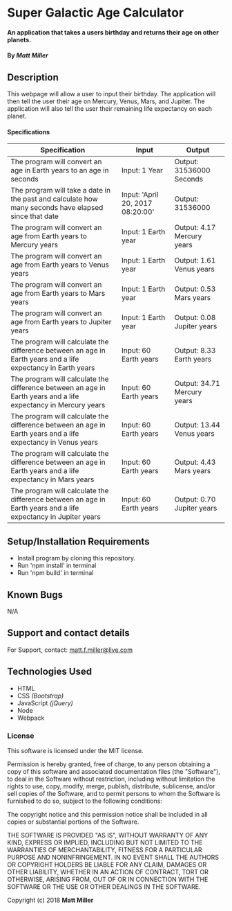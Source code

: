 # Super Galactic Age Calculator

#### An application that takes a users birthday and returns their age on other planets.

#### By _**Matt Miller**_

## Description

This webpage will allow a user to input their birthday. The application will then tell the user their age on Mercury, Venus, Mars, and Jupiter. The application will also tell the user their remaining life expectancy on each planet.

#### Specifications

| Specification | Input | Output |
| --- | --- | --- |
| The program will convert an age in Earth years to an age in seconds | Input: 1 Year | Output: 31536000 Seconds |
| The program will take a date in the past and calculate how many seconds have elapsed since that date | Input: 'April 20, 2017 08:20:00' | Output: 31536000 |
| The program will convert an age from Earth years to Mercury years | Input: 1 Earth year | Output: 4.17 Mercury years |
| The program will convert an age from Earth years to Venus years | Input: 1 Earth year | Output: 1.61 Venus years |
| The program will convert an age from Earth years to Mars years | Input: 1 Earth year | Output: 0.53 Mars years |
| The program will convert an age from Earth years to Jupiter years | Input: 1 Earth year | Output: 0.08 Jupiter years |
| The program will calculate the difference between an age in Earth years and a life expectancy in Earth years| Input: 60 Earth years | Output: 8.33 Earth years |
| The program will calculate the difference between an age in Earth years and a life expectancy in Mercury years| Input: 60 Earth years | Output: 34.71 Mercury years |
| The program will calculate the difference between an age in Earth years and a life expectancy in Venus years| Input: 60 Earth years | Output: 13.44 Venus years |
| The program will calculate the difference between an age in Earth years and a life expectancy in Mars years| Input: 60 Earth years | Output: 4.43 Mars years |
| The program will calculate the difference between an age in Earth years and a life expectancy in Jupiter years| Input: 60 Earth years | Output: 0.70 Jupiter years |


## Setup/Installation Requirements

* Install program by cloning this repository.
* Run 'npm install' in terminal
* Run 'npm build' in terminal

## Known Bugs

N/A

## Support and contact details

For Support, contact: matt.f.miller@live.com

## Technologies Used

* HTML
* CSS _(Bootstrap)_
* JavaScript _(jQuery)_
* Node
* Webpack


### License

This software is licensed under the MIT license.

Permission is hereby granted, free of charge, to any person obtaining a copy of this software and associated documentation files (the "Software"), to deal in the Software without restriction, including without limitation the rights to use, copy, modify, merge, publish, distribute, sublicense, and/or sell copies of the Software, and to permit persons to whom the Software is furnished to do so, subject to the following conditions:

The copyright notice and this permission notice shall be included in all copies or substantial portions of the Software.

THE SOFTWARE IS PROVIDED "AS IS", WITHOUT WARRANTY OF ANY KIND, EXPRESS OR IMPLIED, INCLUDING BUT NOT LIMITED TO THE WARRANTIES OF MERCHANTABILITY, FITNESS FOR A PARTICULAR PURPOSE AND NONINFRINGEMENT. IN NO EVENT SHALL THE AUTHORS OR COPYRIGHT HOLDERS BE LIABLE FOR ANY CLAIM, DAMAGES OR OTHER LIABILITY, WHETHER IN AN ACTION OF CONTRACT, TORT OR OTHERWISE, ARISING FROM, OUT OF OR IN CONNECTION WITH THE SOFTWARE OR THE USE OR OTHER DEALINGS IN THE SOFTWARE.

Copyright (c) 2018 **Matt Miller**
